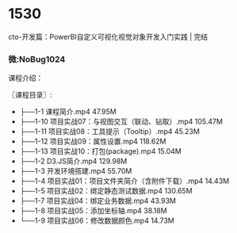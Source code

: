 # 1530
cto-开发篇：PowerBI自定义可视化视觉对象开发入门实践 | 完结
### 微:NoBug1024 


课程介绍：

〖课程目录〗:

- ├──1-1 课程简介.mp4  47.95M
- ├──1-10 项目实战07：与视图交互（联动、钻取）.mp4  105.47M
- ├──1-11 项目实战08：工具提示（Tooltip）.mp4  45.23M
- ├──1-12 项目实战09：属性设置.mp4  118.62M
- ├──1-13 项目实战10：打包(package).mp4  15.04M
- ├──1-2 D3.JS简介.mp4  129.98M
- ├──1-3 开发环境搭建.mp4  55.70M
- ├──1-4 项目实战01：项目文件夹简介（含附件下载）.mp4  14.43M
- ├──1-5 项目实战02：绑定静态测试数据.mp4  130.65M
- ├──1-7 项目实战04：绑定业务数据.mp4  43.93M
- ├──1-8 项目实战05：添加坐标轴.mp4  38.18M
- └──1-9 项目实战06：修改数据颜色.mp4  14.73M
